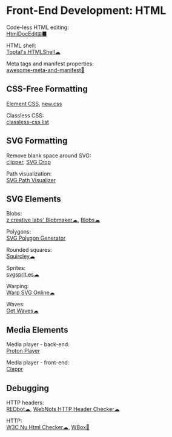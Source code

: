 # Front-End Development: HTML

Code-less HTML editing:  
[HtmlDocEdit⊞■](https://www.nirsoft.net/utils/html_doc_edit.html)

HTML shell:  
[Toptal's HTMLShell☁](https://www.toptal.com/developers/htmlshell)

Meta tags and manifest properties:  
[awesome-meta-and-manifest💩](https://github.com/gokulkrishh/awesome-meta-and-manifest)

## CSS-Free Formatting

[Element CSS](https://elementcss.neocities.org/),
[new.css](https://newcss.net/)

Classless CSS:  
[classless-css list](https://github.com/dbohdan/classless-css)

## SVG Formatting

Remove blank space around SVG:  
[clipper](https://msurguy.github.io/svg-cropper-tool/),
[SVG Crop](https://svgcrop.com/)

Path visualization:  
[SVG Path Visualizer](https://svg-path-visualizer.netlify.app/)

## SVG Elements

Blobs:  
[z creative labs' Blobmaker☁](https://www.blobmaker.app/),
[Blobs☁](https://blobs.app/)

Polygons:  
[SVG Polygon Generator](https://codepen.io/winkerVSbecks/full/wrZQQm/)

Rounded squares:  
[Squircley☁](https://squircley.app/)

Sprites:  
[svgsprit.es☁](https://svgsprit.es/)

Warping:  
[Warp SVG Online☁](https://pavellaptev.github.io/warp-svg/)

Waves:  
[Get Waves☁](https://getwaves.io/)

## Media Elements

Media player - back-end:  
[Proton Player](https://github.com/protonradio/player)

Media player - front-end:  
[Clappr](http://clappr.io/)

## Debugging

HTTP headers:  
[REDbot☁](https://redbot.org/),
[WebNots HTTP Header Checker☁](https://www.webnots.com/seo-tools/http-header-checker/)

HTTP:  
[W3C Nu Html Checker☁](https://validator.w3.org/nu/),
[WBox🐧](http://www.hping.org/wbox/)
